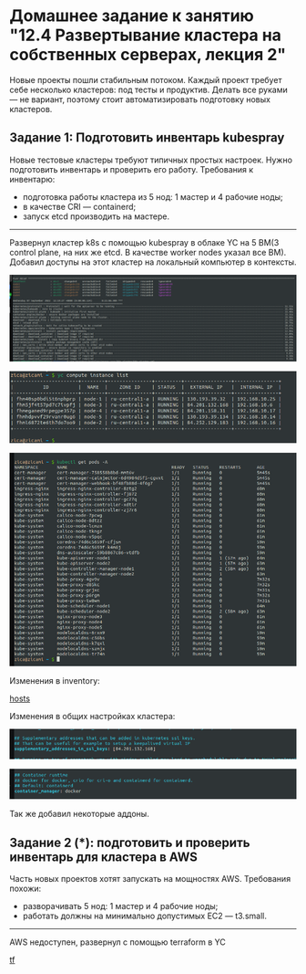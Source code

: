# Домашнее задание к занятию "12.4 Развертывание кластера на собственных серверах, лекция 2"
Новые проекты пошли стабильным потоком. Каждый проект требует себе несколько кластеров: под тесты и продуктив. Делать все руками — не вариант, поэтому стоит автоматизировать подготовку новых кластеров.

## Задание 1: Подготовить инвентарь kubespray
Новые тестовые кластеры требуют типичных простых настроек. Нужно подготовить инвентарь и проверить его работу. Требования к инвентарю:
* подготовка работы кластера из 5 нод: 1 мастер и 4 рабочие ноды;
* в качестве CRI — containerd;
* запуск etcd производить на мастере.

---

Развернул кластер k8s с помощью kubespray в облаке YC на 5 ВМ(3 control plane, на них же etcd. В качестве worker nodes указал все ВМ). Добавил доступы на этот кластер на локальный компьютер в контексты. 

![pic01](https://github.com/arhipovea/devops-netology/blob/main/12-kubernetes-04-install-part-2/assets/01.png)

![pic02](https://github.com/arhipovea/devops-netology/blob/main/12-kubernetes-04-install-part-2/assets/02.png)

![pic03](https://github.com/arhipovea/devops-netology/blob/main/12-kubernetes-04-install-part-2/assets/03.png)

Изменения в inventory:

[hosts](https://github.com/arhipovea/devops-netology/tree/main/12-kubernetes-02-commands/inventory/netology/hosts.yaml)

Изменения в общих настройках кластера:

![pic04](https://github.com/arhipovea/devops-netology/blob/main/12-kubernetes-04-install-part-2/assets/04.png)

![pic05](https://github.com/arhipovea/devops-netology/blob/main/12-kubernetes-04-install-part-2/assets/05.png)

Так же добавил некоторые аддоны.

## Задание 2 (*): подготовить и проверить инвентарь для кластера в AWS
Часть новых проектов хотят запускать на мощностях AWS. Требования похожи:
* разворачивать 5 нод: 1 мастер и 4 рабочие ноды;
* работать должны на минимально допустимых EC2 — t3.small.

---

AWS недоступен, развернул с помощью terraform в YC

[tf](https://github.com/arhipovea/devops-netology/tree/main/12-kubernetes-02-commands/tf)